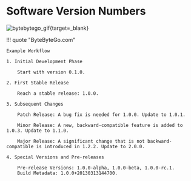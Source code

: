 # Software Version Numbers

![bytebytego_gif](https://substackcdn.com/image/fetch/w_1456,c_limit,f_webp,q_auto:good,fl_lossy/https%3A%2F%2Fsubstack-post-media.s3.amazonaws.com%2Fpublic%2Fimages%2Fefaeb917-d62e-4f04-b3bc-0644d50fa948_800x988.gif){target=_blank}

!!! quote "ByteByteGo.com"

    Example Workflow

    1. Initial Development Phase
    
        Start with version 0.1.0.

    2. First Stable Release
        
        Reach a stable release: 1.0.0.

    3. Subsequent Changes

        Patch Release: A bug fix is needed for 1.0.0. Update to 1.0.1.

        Minor Release: A new, backward-compatible feature is added to 1.0.3. Update to 1.1.0.

        Major Release: A significant change that is not backward-compatible is introduced in 1.2.2. Update to 2.0.0.

    4. Special Versions and Pre-releases
    
        Pre-release Versions: 1.0.0-alpha, 1.0.0-beta, 1.0.0-rc.1.
        Build Metadata: 1.0.0+20130313144700.
